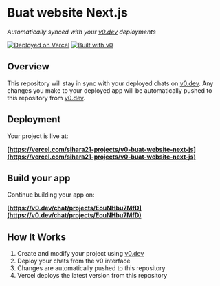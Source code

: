 # Buat website Next.js

*Automatically synced with your [v0.dev](https://v0.dev) deployments*

[![Deployed on Vercel](https://img.shields.io/badge/Deployed%20on-Vercel-black?style=for-the-badge&logo=vercel)](https://vercel.com/sihara21-projects/v0-buat-website-next-js)
[![Built with v0](https://img.shields.io/badge/Built%20with-v0.dev-black?style=for-the-badge)](https://v0.dev/chat/projects/EouNHbu7MfD)

## Overview

This repository will stay in sync with your deployed chats on [v0.dev](https://v0.dev).
Any changes you make to your deployed app will be automatically pushed to this repository from [v0.dev](https://v0.dev).

## Deployment

Your project is live at:

**[https://vercel.com/sihara21-projects/v0-buat-website-next-js](https://vercel.com/sihara21-projects/v0-buat-website-next-js)**

## Build your app

Continue building your app on:

**[https://v0.dev/chat/projects/EouNHbu7MfD](https://v0.dev/chat/projects/EouNHbu7MfD)**

## How It Works

1. Create and modify your project using [v0.dev](https://v0.dev)
2. Deploy your chats from the v0 interface
3. Changes are automatically pushed to this repository
4. Vercel deploys the latest version from this repository
